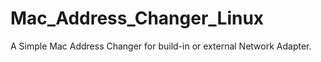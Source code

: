 # Mac_Address_Changer_Linux
A Simple Mac Address Changer for build-in or external Network Adapter.


